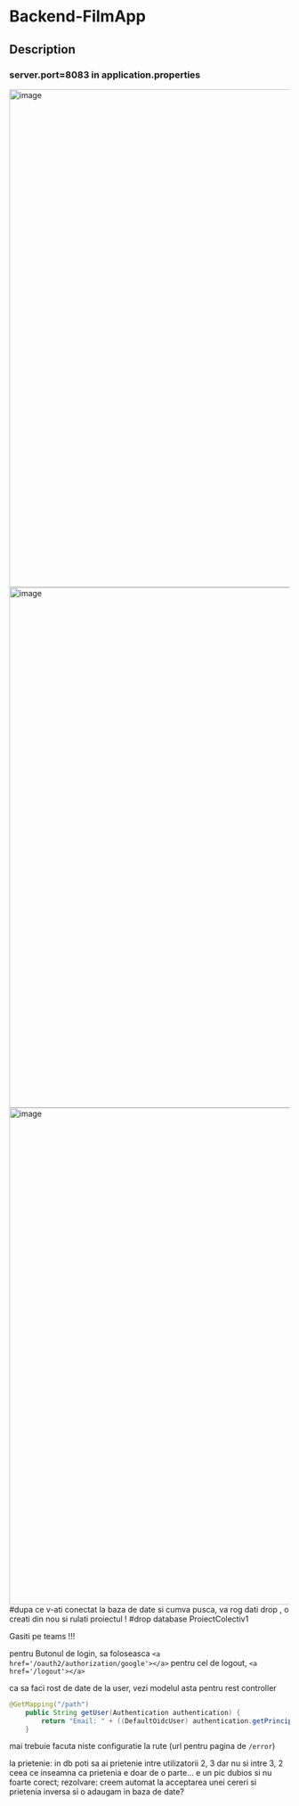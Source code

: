 # Backend-FilmApp

## Description

### server.port=8083 in application.properties

<img width="894" alt="image" src="https://github.com/DaniKDS/MovieMatch-Backend/assets/91533585/6a2c1955-2576-4fb7-86f6-b985323bc861">

<img width="934" alt="image" src="https://github.com/DaniKDS/MovieMatch-Backend/assets/91533585/edf4643b-77f8-4b57-aa8d-48cb2caadbc9">

<img width="892" alt="image" src="https://github.com/DaniKDS/MovieMatch-Backend/assets/91533585/6497c5e1-4543-405b-b352-69878f7ad63b">
#dupa ce v-ati conectat la baza de date si cumva pusca, va rog dati drop , o creati din nou si rulati proiectul ! 
#drop database ProiectColectiv1

Gasiti pe teams !!!



pentru Butonul de login, sa foloseasca `<a href='/oauth2/authorization/google'></a>`
pentru cel de logout, `<a href='/logout'></a>`

ca sa faci rost de date de la user, vezi modelul asta pentru rest controller

```Java
@GetMapping("/path")
    public String getUser(Authentication authentication) {
        return "Email: " + ((DefaultOidcUser) authentication.getPrincipal()).getEmail();
    }
```


mai trebuie facuta niste configuratie la rute (url pentru pagina de `/error`)

la prietenie: in db poti sa ai prietenie intre utilizatorii 2, 3 dar nu si intre 3, 2 ceea ce inseamna ca prietenia e doar de o parte...
e un pic dubios si nu foarte corect; rezolvare: creem automat la acceptarea unei cereri si prietenia inversa si o adaugam in baza de date?
